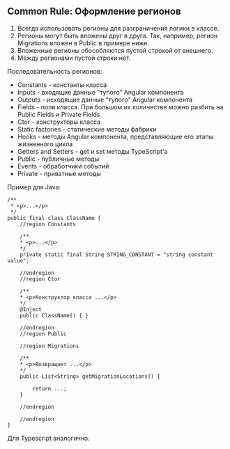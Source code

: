 ## Common Rule: Оформление регионов



1. Всегда использовать регионы для разграничения логики в классе.
2. Регионы могут быть вложены друг в друга. Так, например, регион Migrations вложен в Public в примере ниже.
3. Вложенные регионы обособляются пустой строкой от внешнего.
4. Между регионами пустой строки нет.

Последовательность регионов:

- Constants - константы класса
- Inputs - входящие данные “тупого” Angular компонента
- Outputs - исходящие данные “тупого” Angular компонента
- Fields - поля класса. При большом их количестве можно разбить на Public Fields и Private Fields
- Ctor - конструкторы класса
- Static factories - статические методы фабрики
- Hooks - методы Angular компонента, представляющие его этапы жизненного цикла
- Getters and Setters - get и set методы TypeScript'а
- Public - публичные методы
- Events - обработчики событий
- Private - приватные методы

Пример для Java:

```
/**
 * <p>...</p>
 */
public final class ClassName {
    //region Constants

    /**
    * <p>...</p>
    */
    private static final String STRING_CONSTANT = "string constant value";

    //endregion
    //region Ctor

    /**
    * <p>Конструктор класса ...</p>
    */
    @Inject
    public ClassName() { }

    //endregion
    //region Public

    //region Migrations

    /**
    * <p>Возвращает ...</p>
    */ 
    public List<String> getMigrationLocations() {

    	return ...;
    }

    //endregion

	//endregion
}
```

Для Typescript аналогично.
